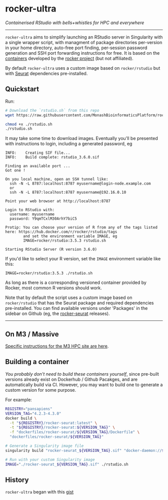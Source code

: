 # rocker-ultra
_Containerised RStudio with bells+whistles for HPC and everywhere_

----
`rocker-ultra` aims to simplify launching an RStudio server in Singularity with a single wrapper script, 
with managment of package directories per-version in your home directory, auto-free port finding, 
per-session password generation and SSH port forwarding instructions for free. It is based on the
[containers](https://www.rocker-project.org/use/singularity/) developed by the 
[rocker project](https://github.com/rocker-org/rocker-versioned2) (but not affiliated).

By default `rocker-ultra` uses a custom image based on `rocker/rstudio` but with [Seurat](https://satijalab.org/seurat/) 
dependencies pre-installed.

## Quickstart

Run:
```bash
# Download the `rstudio.sh` from this repo
wget https://raw.githubusercontent.com/MonashBioinformaticsPlatform/rocker-ultra/main/rstudio.sh

chmod +x ./rstudio.sh
./rstudio.sh
```

It may take some time to download images. Eventually you'll be presented with instructions to login, including a generated password, eg
```
INFO:    Creating SIF file...
INFO:    Build complete: rstudio_3.6.0.sif

Finding an available port ...
Got one !

On you local machine, open an SSH tunnel like:
  ssh -N -L 8787:localhost:8787 myusername@login-node.example.com
  or
  ssh -N -L 8787:localhost:8787 myusername@192.16.0.10

Point your web browser at http://localhost:8787

Login to RStudio with:
  username: myusername
  password: Y9qmTCxlM30ArhY7biC5

Protip: You can choose your version of R from any of the tags listed here: https://hub.docker.com/r/rocker/rstudio/tags
        and set the environment variable IMAGE, eg
        IMAGE=rocker/rstudio:3.5.3 rstudio.sh

Starting RStudio Server (R version 3.6.0)
```

If you'd like to select your R version, set the `IMAGE` environment variable like this:
```
IMAGE=rocker/rstudio:3.5.3 ./rstudio.sh
```
As long as there is a corresponding versioned container provided by Rocker, most common R versions should work.

Note that by default the script uses a custom image based on `rocker/rstudio` 
that has the Seurat package and required dependencies pre-installed. 
You can find available versions under 'Packages' in the sidebar on Github (eg, the [rocker-seurat](https://github.com/MonashBioinformaticsPlatform/rocker-ultra/pkgs/container/rocker-ultra%2Frocker-seurat/versions?filters%5Bversion_type%5D=tagged) releases).

----

## On M3 / Massive

[Specific instructions for the M3 HPC site are here](m3/).

## Building a container

_You probably don't need to build these containers yourself_, since pre-built versions already exist on Dockerhub / Github Pacakges, and are automatically build via CI. However, you may want to build one to generate a custom version for some purpose.

For example:
```bash
REGISTRY="pansapiens"
VERSION_TAG="4.2.3-4.3.0"
docker build \
  -t "${REGISTRY}/rocker-seurat:latest" \
  -t "${REGISTRY}/rocker-seurat:${VERSION_TAG}" \
  -f "dockerfiles/rocker-seurat/${VERSION_TAG}/Dockerfile" \
  "dockerfiles/rocker-seurat/${VERSION_TAG}"

# Generate a Singularity image file
singularity build "rocker-seurat_${VERSION_TAG}.sif" "docker-daemon://${REGISTRY}/rocker-seurat:${VERSION_TAG}"

# Run with your custom Singularity image
IMAGE="./rocker-seurat_${VERSION_TAG}.sif" ./rstudio.sh
```

## History

`rocker-ultra` began with this [gist](https://gist.github.com/pansapiens/b46071f99dcd1f374354c1687f7a986a)
